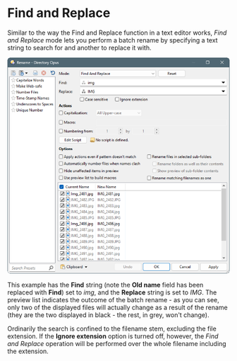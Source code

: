 # Find and Replace

Similar to the way the Find and Replace function in a text editor works, *Find and Replace* mode lets you perform a batch rename by specifying a text string to search for and another to replace it with.

![](/Manual/images/media/13/find_and_replace.png)

This example has the **Find** string (note the **Old name** field has been replaced with **Find**) set to *img*, and the **Replace** string is set to *IMG*. The preview list indicates the outcome of the batch rename - as you can see, only two of the displayed files will actually change as a result of the rename (they are the two displayed in black - the rest, in grey, won't change).

Ordinarily the search is confined to the filename stem, excluding the file extension. If the **Ignore extension** option is turned off, however, the *Find and Replace* operation will be performed over the whole filename including the extension.
